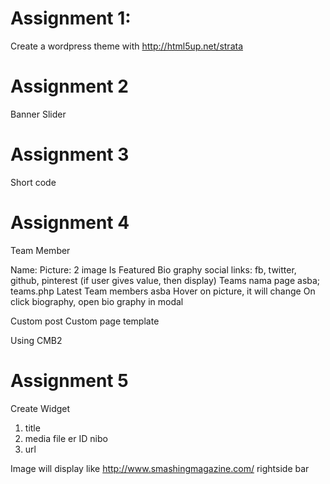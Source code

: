 Assignment 1:
=============
Create a wordpress theme with http://html5up.net/strata

Assignment 2
=============
Banner Slider

Assignment 3
=============
Short code

Assignment 4
=============
Team Member

Name:
Picture: 2 image
Is Featured
Bio graphy
social links: fb, twitter, github, pinterest (if user gives value, then display)
Teams nama page asba; teams.php
Latest Team members asba
Hover on picture, it will change
On click biography, open bio graphy in modal


Custom post
Custom page template

Using CMB2

Assignment 5
=============
Create Widget
1. title
2. media file er ID nibo
3. url

Image will display like http://www.smashingmagazine.com/ rightside bar